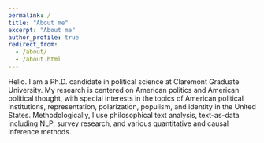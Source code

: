 ```yaml
---
permalink: /
title: "About me"
excerpt: "About me"
author_profile: true
redirect_from: 
  - /about/
  - /about.html
---
```


Hello. I am a Ph.D. candidate in political science at Claremont Graduate University. My research is centered on American politics and American political thought, with special interests in the topics of American political institutions, representation, polarization, populism, and identity in the United States. Methodologically, I use philosophical text analysis, text-as-data including NLP, survey research, and various quantitative and causal inference methods.
